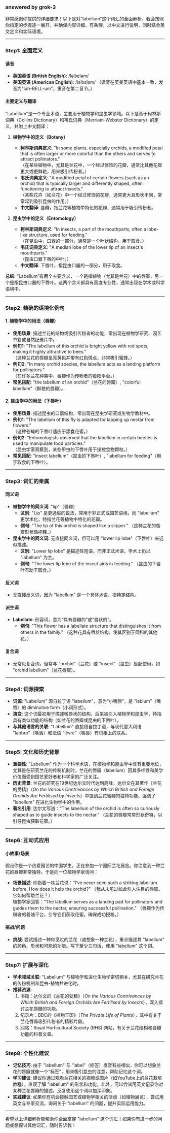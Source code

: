 ### answered by grok-3
非常感谢你提供的详细要求！以下是对“labellum”这个词汇的全面解析，我会按照你指定的步骤逐一展开，并确保内容详细、有条理，以中文进行说明，同时结合英文定义和实际语境。

---

### Step1: 全面定义

#### 读音
- **英国英语 (British English)**: /ləˈbɛləm/
- **美国英语 (American English)**: /ləˈbɛləm/
（读音在英美英语中基本一致，发音为“luh-BELL-um”，重音在第二音节。）

#### 主要定义与翻译
“Labellum”是一个专业术语，主要用于植物学和昆虫学领域。以下是基于柯林斯词典（Collins Dictionary）和韦氏词典（Merriam-Webster Dictionary）的定义，并附上中文翻译：

1. **植物学中的定义（Botany）**
   - **柯林斯词典定义**: "In some plants, especially orchids, a modified petal that is often larger or more colorful than the others and serves to attract pollinators."  
     （在某些植物中，尤其是兰花中，一个经过修饰的花瓣，通常比其他花瓣更大或更鲜艳，用来吸引传粉者。）
   - **韦氏词典定义**: "A modified petal of certain flowers (such as an orchid) that is typically larger and differently shaped, often functioning to attract insects."  
     （某些花卉（如兰花）中一个经过修饰的花瓣，通常更大且形状不同，常常起到吸引昆虫的作用。）
   - **中文翻译**: 唇瓣，指兰花等植物中特化的花瓣，通常用于吸引传粉者。

2. **昆虫学中的定义（Entomology）**
   - **柯林斯词典定义**: "In insects, a part of the mouthparts, often a lobe-like structure, used for feeding."  
     （在昆虫中，口器的一部分，通常是一个叶状结构，用于取食。）
   - **韦氏词典定义**: "A median lobe of the lower lip of an insect's mouthparts."  
     （昆虫口器下唇的中叶。）
   - **中文翻译**: 下唇叶，指昆虫口器的一部分，用于取食。

**总结**: “Labellum”有两个主要含义，一个是指植物（尤其是兰花）中的唇瓣，另一个是指昆虫口器的下唇叶。这两个含义都具有高度专业性，通常出现在学术或科学语境中。

---

### Step2: 精确的语境化例句

#### 1. 植物学中的用法（唇瓣）
- **使用场景**: 描述兰花的结构或吸引传粉者的功能，常出现在植物学研究、园艺书籍或自然纪录片中。
- **例句1**: "The labellum of this orchid is bright yellow with red spots, making it highly attractive to bees."  
  （这种兰花的唇瓣呈亮黄色并带有红色斑点，非常吸引蜜蜂。）
- **例句2**: "In many orchid species, the labellum acts as a landing platform for pollinators."  
  （在许多兰花种类中，唇瓣作为传粉者的着陆平台。）
- **常见搭配**: "the labellum of an orchid"（兰花的唇瓣）, "colorful labellum"（鲜艳的唇瓣）。

#### 2. 昆虫学中的用法（下唇叶）
- **使用场景**: 描述昆虫的口器结构，常出现在昆虫学研究或生物学教材中。
- **例句1**: "The labellum of this fly is adapted for lapping up nectar from flowers."  
  （这种苍蝇的下唇叶适应于舔食花蜜。）
- **例句2**: "Entomologists observed that the labellum in certain beetles is used to manipulate food particles."  
  （昆虫学家观察到，某些甲虫的下唇叶用于操控食物颗粒。）
- **常见搭配**: "insect labellum"（昆虫的下唇叶）, "labellum for feeding"（用于取食的下唇叶）。

---

### Step3: 词汇的亲属

#### 同义词
- **植物学中的同义词**: "lip"（唇瓣）
  - **区别**: "Lip" 是更通俗的说法，常用于非正式或园艺语境，而 "labellum" 更学术化，特指兰花等植物中特化的花瓣。
  - **例句**: "The lip of this orchid is shaped like a slipper." （这种兰花的唇瓣形状像拖鞋。）
- **昆虫学中的同义词**: 无直接同义词，但可以用 "lower lip lobe"（下唇叶）来近似描述。
  - **区别**: "Lower lip lobe" 是描述性短语，而非正式术语，学术上仍以 "labellum" 为主。
  - **例句**: "The lower lip lobe of the insect aids in feeding." （昆虫的下唇叶有助于取食。）

#### 反义词
- 无直接反义词，因为 "labellum" 是一个具体术语，指特定结构。

#### 派生词
- **Labellate**: 形容词，意为“具有唇瓣的”或“唇状的”。
  - **例句**: "This flower has a labellate structure that distinguishes it from others in the family." （这种花具有唇状结构，使其区别于同科的其他花。）

#### 复合词
- 无常见复合词，但常与 "orchid"（兰花）或 "insect"（昆虫）搭配使用，如 "orchid labellum"（兰花唇瓣）。

---

### Step4: 词源探索

- **词源**: "Labellum" 源自拉丁语 "labellum"，意为“小嘴唇”，是 "labium"（嘴唇）的 diminutive form（小词形式）。  
- **演变**: 这个词最初用于描述嘴唇状的结构，后来被引入植物学和昆虫学，特指具有类似功能的结构（如兰花的唇瓣或昆虫的下唇叶）。
- **与其他语言的关联**: "Labellum" 直接借自拉丁语，与现代意大利语 "labbro"（嘴唇）和法语 "lèvre"（嘴唇）有词根上的联系。

---

### Step5: 文化和历史背景

- **重要性**: "Labellum" 作为一个科学术语，在植物学和昆虫学中具有重要地位，尤其是在研究兰花的传粉机制时。兰花的唇瓣（labellum）因其多样性和美学价值而受到园艺爱好者和科学家的广泛关注。
- **历史背景**: 兰花的研究在19世纪达尔文时代达到高峰，达尔文在其著作《兰花的受精》（*On the Various Contrivances by Which British and Foreign Orchids Are Fertilised by Insects*）中提到兰花唇瓣的独特功能，强调了 "labellum" 在进化生物学中的作用。
- **著名引用**: 达尔文写道：“The labellum of the orchid is often so curiously shaped as to guide insects to the nectar.” （兰花的唇瓣常常形状奇特，以引导昆虫获取花蜜。）

---

### Step6: 互动式应用

#### 小故事/场景
假设你是一个热爱园艺的中国学生，正在参加一个国际兰花展览。你注意到一种兰花的唇瓣非常独特，于是向一位植物学家询问：
- **场景描述**: 你指着一株兰花说：“I’ve never seen such a striking labellum before. How does it help the orchid?” （我从未见过如此引人注目的唇瓣。它如何帮助兰花？）  
  植物学家回答：“The labellum serves as a landing pad for pollinators and guides them to the nectar, ensuring successful pollination.” （唇瓣作为传粉者的着陆平台，引导它们获取花蜜，确保成功授粉。）

#### 挑战/问题
- **挑战**: 尝试描述一种你见过的兰花（或想象一种兰花），重点描述其 "labellum" 的颜色、形状和可能的功能。写下至少三句话，使用 "labellum" 这个词。

---

### Step7: 扩展与深化

- **学术领域关联**: "Labellum" 与植物学和进化生物学密切相关，尤其在研究兰花的传粉机制和昆虫-植物共进化时。
- **推荐资源**:
  1. 书籍：达尔文的《兰花的受精》（*On the Various Contrivances by Which British and Foreign Orchids Are Fertilised by Insects*），深入探讨兰花唇瓣的功能。
  2. 纪录片：BBC的《植物王国》（*The Private Life of Plants*），其中有关于兰花唇瓣吸引传粉者的精彩片段。
  3. 网站：Royal Horticultural Society (RHS) 网站，有关于兰花结构和唇瓣功能的科普文章。

---

### Step8: 个性化建议

- **记忆技巧**: 由于 "labellum" 与 “label”（标签）发音有些相似，你可以想象兰花的唇瓣就像一个“标签”，用来吸引昆虫的注意，帮助记忆这个词。
- **学习建议**: 建议你通过观看兰花相关的视频或图片（如YouTube上的兰花栽培教程），直观了解 "labellum" 的形状和功能。此外，可以尝试用英文记录你对某种兰花唇瓣的描述，反复使用这个词以加深印象。
- **实践建议**: 如果你有机会接触园艺或植物学相关的活动（如植物展览），尝试用英文与专家交流，询问关于 "labellum" 的问题，提升实际运用能力。

---

希望以上详细解析能帮助你全面掌握 "labellum" 这个词汇！如果你有进一步的问题或想探讨其他词汇，随时告诉我！